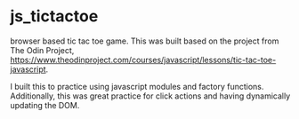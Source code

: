 # js_tictactoe
browser based tic tac toe game. This was built based on the project from The Odin Project, https://www.theodinproject.com/courses/javascript/lessons/tic-tac-toe-javascript. 


I built this to practice using javascript modules and factory functions. Additionally, this was great practice for click actions and having dynamically updating the DOM.

